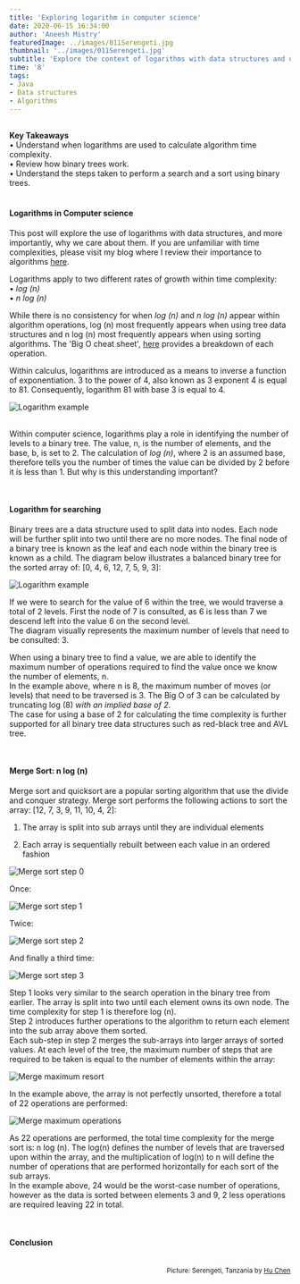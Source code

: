 ```yaml
---
title: 'Exploring logarithm in computer science'
date: 2020-06-15 16:34:00
author: 'Aneesh Mistry'
featuredImage: ../images/011Serengeti.jpg
thumbnail: '../images/011Serengeti.jpg'
subtitle: 'Explore the context of logarithms with data structures and understand why a base logarithm of 2 is implicit with Computer Science algorithms.'
time: '8'
tags:
- Java
- Data structures
- Algorithms
---
```

<br>
<strong>Key Takeaways</strong><br>
&#8226; Understand when logarithms are used to calculate algorithm time complexity.<br>
&#8226; Review how binary trees work.<br>
&#8226; Understand the steps taken to perform a search and a sort using binary trees.<br>

<br>
<h4>Logarithms in Computer science</h4>
<p>
This post will explore the use of logarithms with data structures, and more importantly, why we care about them. If you are unfamiliar with time complexities, please visit my blog where I review their importance to algorithms <a href="https://aneesh.co.uk/calculating-the-time-complexity-of-algorithms">here</a>.
</p>
<p>
Logarithms apply to two different rates of growth within time complexity:<br>
&#8226; <i>log (n)</i> <br>
&#8226; <i>n log (n)</i><br>

While there is no consistency for when <i>log (n)</i> and <i>n log (n)</i> appear within algorithm operations, log (n) most frequently appears when using tree data structures and n log (n) most frequently appears when using sorting algorithms. The 'Big O cheat sheet', <a href="https://www.bigocheatsheet.com/">here</a> provides a breakdown of each operation.<br>
</p>

<p>
Within calculus, logarithms are introduced as a means to inverse a function of exponentiation. 3 to the power of 4, also known as 3 exponent 4 is equal to 81. Consequently, logarithm 81 with base 3 is equal to 4. 

![Logarithm example](../../src/images/011LogExample.png)

</p>
<p>
<br>
Within computer science, logarithms play a role in identifying the number of levels to a binary tree. The value, n, is the number of elements, and the base, b, is set to 2. The calculation of <i>log (n)</i>, where 2 is an assumed base, therefore tells you the number of times the value can be divided by 2 before it is less than 1. But why is this understanding important?
</p>
<br>
<h4>Logarithm for searching</h4>
<p>
Binary trees are a data structure used to split data into nodes. Each node will be further split into two until there are no more nodes. The final node of a binary tree is known as the leaf and each node within the binary tree is known as a child. The diagram below illustrates a balanced binary tree for the sorted array of: [0, 4, 6, 12, 7, 5, 9, 3]:<br>

![Logarithm example](../../src/images/011BinaryTree.png)

</p>

<p>
If we were to search for the value of 6 within the tree, we would traverse a total of 2 levels. First the node of 7 is consulted, as 6 is less than 7 we descend left into the value 6 on the second level.<br>
The diagram visually represents the maximum number of levels that need to be consulted: 3.
</p>
<p>
When using a binary tree to find a value, we are able to identify the maximum number of operations required to find the value once we know the number of elements, n.<br>
In the example above, where n is 8, the maximum number of moves (or levels) that need to be traversed is 3. The Big O of 3 can be calculated by truncating log (8) <i>with an implied base of 2</i>.<br>
The case for using a base of 2 for calculating the time complexity is further supported for all binary tree data structures such as red-black tree and AVL tree.
</p>

<br>
<h4>Merge Sort: n log (n)</h4>
<p>
Merge sort and quicksort are a popular sorting algorithm that use the divide and conquer strategy.
Merge sort performs the following actions to sort the array: [12, 7, 3, 9, 11, 10, 4, 2]:<br>

1. The array is split into sub arrays until they are individual elements<br>


2. Each array is sequentially rebuilt between each value in an ordered fashion<br>

![Merge sort step 0](../../src/images/011MergeSort0.png)


Once:<br>

![Merge sort step 1](../../src/images/011MergeSort1.png)

Twice:<br>

![Merge sort step 2](../../src/images/011MergeSort2.png)

And finally a third time:<br>


![Merge sort step 3](../../src/images/011MergeSort3.png)

</p>
<p>
Step 1 looks very similar to the search operation in the binary tree from earlier. The array is split into two until each element owns its own node. The time complexity for step 1 is therefore log (n). <br>
Step 2 introduces further operations to the algorithm to return each element into the sub array above them sorted.<br>
Each sub-step in step 2 merges the sub-arrays into larger arrays of sorted values. At each level of the tree, the maximum number of steps that are required to be taken is equal to the number of elements within the array:<br>

![Merge maximum resort](../../src/images/011MergeMaxResort.png)

In the example above, the array is not perfectly unsorted, therefore a total of 22 operations are performed:

![Merge maximum operations](../../src/images/011MergeSortOps.png)

As 22 operations are performed, the total time complexity for the merge sort is: n log (n). 
The log(n) defines the number of levels that are traversed upon within the array, and the multiplication of log(n) to n will define the number of operations that are performed horizontally for each sort of the sub arrays. <br>
In the example above, 24 would be the worst-case number of operations, however as the data is sorted between elements 3 and 9, 2 less operations are required leaving 22 in total.
</p>
<br>
<h4>Conclusion</h4>
<p>


</p>

<br>
<small style="float: right;" >Picture: Serengeti, Tanzania by <a target="_blank" href="https://unsplash.com/@huchenme">Hu Chen</small></a><br>